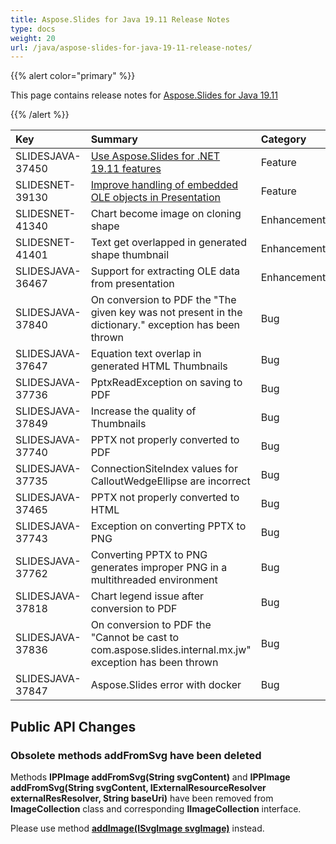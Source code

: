 ```yaml
---
title: Aspose.Slides for Java 19.11 Release Notes
type: docs
weight: 20
url: /java/aspose-slides-for-java-19-11-release-notes/
---
```


{{% alert color="primary" %}} 

This page contains release notes for [Aspose.Slides for Java 19.11](https://releases.aspose.com/java/repo/com/aspose/aspose-slides/19.11/)

{{% /alert %}} 

|**Key**|**Summary**|**Category**|
| :- | :- | :- |
|SLIDESJAVA-37450|[Use Aspose.Slides for .NET 19.11 features](/display/slidesnet/Aspose.Slides+for+.NET+19.11+Release+Notes)|Feature|
|SLIDESNET-39130|[Improve handling of embedded OLE objects in Presentation](/slides/java/adding-frame-to-the-slide/#addingframetotheslide-extractembeddedfilesfromoleobject)|Feature|
|SLIDESNET-41340|Chart become image on cloning shape|Enhancement|
|SLIDESNET-41401|Text get overlapped in generated shape thumbnail|Enhancement|
|SLIDESJAVA-36467|Support for extracting OLE data from presentation|Enhancement|
|SLIDESJAVA-37840|On conversion to PDF the "The given key was not present in the dictionary." exception has been thrown|Bug|
|SLIDESJAVA-37647|Equation text overlap in generated HTML Thumbnails|Bug|
|SLIDESJAVA-37736|PptxReadException on saving to PDF|Bug|
|SLIDESJAVA-37849|Increase the quality of Thumbnails|Bug|
|SLIDESJAVA-37740|PPTX not properly converted to PDF|Bug|
|SLIDESJAVA-37735|ConnectionSiteIndex values for CalloutWedgeEllipse are incorrect|Bug|
|SLIDESJAVA-37465|PPTX not properly converted to HTML|Bug|
|SLIDESJAVA-37743|Exception on converting PPTX to PNG|Bug|
|SLIDESJAVA-37762|Converting PPTX to PNG generates improper PNG in a multithreaded environment|Bug|
|SLIDESJAVA-37818|Chart legend issue after conversion to PDF|Bug|
|SLIDESJAVA-37836|On conversion to PDF the "Cannot be cast to com.aspose.slides.internal.mx.jw" exception has been thrown|Bug|
|SLIDESJAVA-37847|Aspose.Slides error with docker|Bug|
## **Public API Changes**

### **Obsolete methods addFromSvg have been deleted**
Methods **IPPImage addFromSvg(String svgContent)** and **IPPImage addFromSvg(String svgContent, IExternalResourceResolver externalResResolver, String baseUri)** have been removed from **ImageCollection** class and corresponding **IImageCollection** interface.

Please use method [**addImage(ISvgImage svgImage)**](https://reference.aspose.com/slides/java/com.aspose.slides/ImageCollection#addImage-com.aspose.slides.ISvgImage-) instead.




